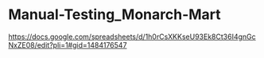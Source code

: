 # Manual-Testing_Monarch-Mart 
https://docs.google.com/spreadsheets/d/1h0rCsXKKseU93Ek8Ct36I4gnGcNxZE08/edit?pli=1#gid=1484176547
